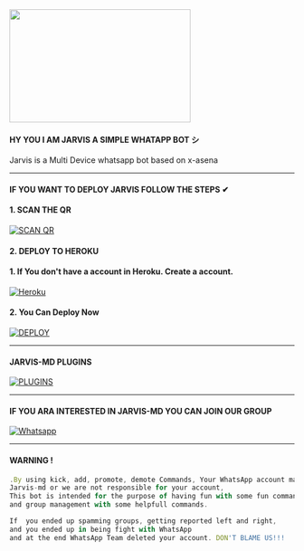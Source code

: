 <img src="https://i.imgur.com/9Ipyvgq.jpeg" width="320" height="200"/>
</p>

####  HY YOU I AM JARVIS A SIMPLE WHATAPP BOT シ︎

Jarvis is a Multi Device whatsapp bot based on x-asena

***
#### IF YOU WANT TO DEPLOY JARVIS FOLLOW THE STEPS ✔︎

#### 1. SCAN THE QR

<a href='https://jarvis-md-qr.ironman444ff.repl.co' target="_blank"><img alt='SCAN QR' src='https://img.shields.io/badge/Scan_qr-100000?style=for-the-badge&logo=scan&logoColor=white&labelColor=darkblue&color=darkblue'/></a>

#### 2. DEPLOY TO HEROKU

#### 1. If You don't have a account in Heroku. Create a account.
    
<a href='https://signup.heroku.com/' target="_blank"><img alt='Heroku' src='https://img.shields.io/badge/-Create-darkblue?style=for-the-badge&logo=heroku&logoColor=white'/></a>


#### 2. You Can Deploy Now
    
<a href='https://dashboard.heroku.com/new?template=https://github.com/IRONMAN444FF/JARVIS-MD&template=https://github.com/IRONMAN444FF/Jarvis-MD.git' target="_blank"><img alt='DEPLOY' src='https://img.shields.io/badge/-DEPLOY-darkblue?style=for-the-badge&logo=heroku&logoColor=white'/></a>
 

****
#### JARVIS-MD PLUGINS

<a href='ripo url' target="_blank"><img alt='PLUGINS' src='https://img.shields.io/badge/PLUGINS-100000?style=for-the-badge&logo=plugins&logoColor=white&labelColor=darkblue&color=darkblue'/></a>
***
#### IF YOU ARA INTERESTED IN JARVIS-MD YOU CAN JOIN OUR GROUP

<a href='https://chat.whatsapp.com/FF7QcN0Tom31t8gLwv1iVz' target="_blank"><img alt='Whatsapp' src='https://img.shields.io/badge/-Join-darkblue?style=for-the-badge&logo=whatsapp&logoColor=white'/></a>

***
#### WARNING !
```js
.By using kick, add, promote, demote Commands, Your WhatsApp account may be banned.
Jarvis-md or we are not responsible for your account, 
This bot is intended for the purpose of having fun with some fun commands 
and group management with some helpfull commands.

If  you ended up spamming groups, getting reported left and right, 
and you ended up in being fight with WhatsApp
and at the end WhatsApp Team deleted your account. DON'T BLAME US!!!
```
